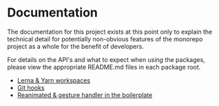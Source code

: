 # Documentation

The documentation for this project exists at this point only to explain the technical detail for potentially non-obvious features of the monorepo project as a whole for the benefit of developers.

For details on the API's and what to expect when _using_ the packages, please view the appropriate README.md files in each package root.

- [ Lerna & Yarn workspaces ](lerna-and-yarn-workspaces.md)
- [ Git hooks ](git-hooks.md)
- [ Reanimated & gesture handler in the boilerplate ](../apps/harpguru-expo-boilerplate/docs/unnecessary-reanimated-and-gesture-handler-packages.md)
